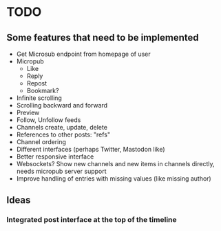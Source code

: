 # TODO

## Some features that need to be implemented

- Get Microsub endpoint from homepage of user
- Micropub
  - Like
  - Reply
  - Repost
  - Bookmark?
- Infinite scrolling
- Scrolling backward and forward
- Preview
- Follow, Unfollow feeds
- Channels create, update, delete
- References to other posts: "refs"
- Channel ordering
- Different interfaces (perhaps Twitter, Mastodon like)
- Better responsive interface
- Websockets? Show new channels and new items in channels directly, needs
  micropub server support
- Improve handling of entries with missing values (like missing author)


## Ideas

### Integrated post interface at the top of the timeline


